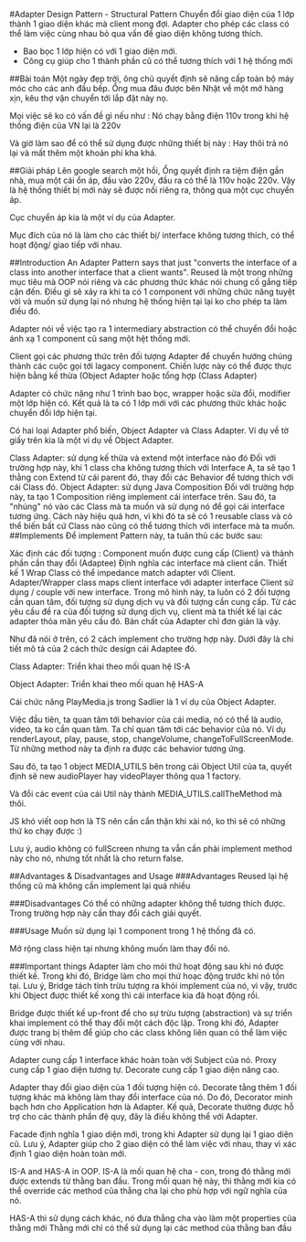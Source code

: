 #Adapter Design Pattern - Structural Pattern
Chuyển đổi giao diện của 1 lớp thành 1 giao diện khác mà client mong đợi. Adapter cho phép các class có thể làm việc cùng nhau bỏ qua vấn đề giao diện không tương thích.

* Bao bọc 1 lớp hiện có với 1 giao diện mới.
* Công cụ giúp cho 1 thành phần cũ có thể tương thích với 1 hệ thống mới

##Bài toán
Một ngày đẹp trời, ông chủ quyết định sẽ nâng cấp toàn bộ máy móc cho các anh đầu bếp. Ổng mua đâu được bên Nhật về một mớ hàng xịn, kêu thợ vận chuyển tới lắp đặt này nọ.

Mọi việc sẽ ko có vấn đề gì nếu như : Nó chạy bằng điện 110v trong khi hệ thống điện của VN lại là 220v

Và giờ làm sao để có thể sử dụng được những thiết bị này : Hay thôi trả nó lại và mất thêm một khoản phí kha khá.

##Giải pháp
Lên google search một hồi, Ổng quyết định ra tiệm điện gần nhà, mua một cái ổn áp, đầu vào 220v, đầu ra có thể là 110v hoặc 220v. Vậy là hệ thống thiết bị mới này sẽ được nối riêng ra, thông qua một cục chuyển áp.

Cục chuyển áp kia là một ví dụ của Adapter.

Mục đích của nó là làm cho các thiết bị/ interface không tương thích, có thể hoạt động/ giao tiếp với nhau.

##Introduction
An Adapter Pattern says that just "converts the interface of a class into another interface that a client wants".
Reused là một trong những mục tiêu mà OOP nói riêng và các phương thức khác nói chung cố gắng tiếp cận đến. Điều gì sẽ xảy ra khi ta có 1 component với những chức năng tuyệt vời và muốn sử dụng lại nó nhưng hệ thống hiện tại lại ko cho phép ta làm điều đó.

Adapter nói về việc tạo ra 1 intermediary abstraction có thể chuyển đổi hoặc ánh xạ 1 component cũ sang một hệt thống mới.

Client gọi các phương thức trên đối tượng Adapter để chuyển hướng chúng thành các cuộc gọi tới lagacy component. Chiến lược này có thể được thực hiện bằng kế thừa (Object Adapter hoặc tổng hợp (Class Adapter)

Adapter có chức năng như 1 trình bao bọc, wrapper hoặc sửa đổi, modifier một lớp hiện có. Kết quả là ta có 1 lớp mới với các phương thức khác hoặc chuyển đổi lớp hiện tại.

Có hai loại Adapter phổ biến, Object Adapter và Class Adapter. Ví dụ về tờ giấy trên kia là một ví dụ về Object Adapter.

Class Adapter: sử dụng kế thừa và extend một interface nào đó
Đối với trường hợp này, khi 1 class cha không tương thích với Interface A, ta sẽ tạo 1 thằng con Extend từ cái parent đó, thay đổi các Behavior để tương thích với cái Class đó.
Object Adapter: sử dụng Java Composition
Đối với trường hợp này, ta tạo 1 Composition riêng implement cái interface trên. Sau đó, ta "nhúng" nó vào các Class mà ta muốn và sử dụng nó để gọi cái interface tương ứng. Cách này hiệu quả hơn, vì khi đó ta sẽ có 1 reusable class và có thể biến bất cứ Class nào cũng có thể tương thích với interface mà ta muốn.
##Implements
Để implement Pattern này, ta tuân thủ các bước sau:

Xác định các đối tượng : Component muốn được cung cấp (Client) và thành phần cần thay đổi (Adaptee)
Định nghĩa các interface mà client cần.
Thiết kế 1 Wrap Class có thể impedance match adapter với Client.
Adapter/Wrapper class maps client interface với adapter interface
Client sử dụng / couple với new interface.
Trong mô hình này, ta luôn có 2 đối tượng cần quan tâm, đối tượng sử dụng dịch vụ và đối tượng cần cung cấp. Từ các yêu cầu đề ra của đối tượng sử dụng dịch vụ, client mà ta thiết kế lại các adapter thỏa mãn yêu cầu đó. Bản chất của Adapter chỉ đơn giản là vậy.

Như đã nói ở trên, có 2 cách implement cho trường hợp này. Dưới đây là chi tiết mô tả của 2 cách thức design cái Adaptee đó.

Class Adapter: Triển khai theo mối quan hệ IS-A

Object Adapter: Triển khai theo mối quan hệ HAS-A


Cái chức năng PlayMedia.js trong Sadlier là 1 ví dụ của Object Adapter.

Việc đầu tiên, ta quan tâm tới behavior của cái media, nó có thể là audio, video, ta ko cần quan tâm. Ta chỉ quan tâm tới các behavior của nó. Ví dụ renderLayout, play, pause, stop, changeVolume, changeToFullScreenMode. Từ những method này ta định ra được các behavior tương ứng.

Sau đó, ta tạo 1 object MEDIA_UTILS bên trong cái Object Util của ta, quyết định sẽ new audioPlayer hay videoPlayer thông qua 1 factory.

Và đổi các event của cái Util này thành MEDIA_UTILS.callTheMethod mà thôi.

JS khó viết oop hơn là TS nên cần cẩn thận khi xài nó, ko thì sẽ có những thứ ko chạy được :)

Lưu ý, audio không có fullScreen nhưng ta vẫn cần phải implement method này cho nó, nhưng tốt nhất là cho return false.

##Advantages & Disadvantages and Usage
###Advantages
Reused lại hệ thống cũ mà không cần implement lại quá nhiều

###Disadvantages
Có thể có những adapter không thể tương thích được. Trong trường hợp này cần thay đổi cách giải quyết.

###Usage
Muốn sử dụng lại 1 component trong 1 hệ thống đã có.

Mở rộng class hiện tại nhưng không muốn làm thay đổi nó.

###Important things
Adapter làm cho mói thứ hoạt động sau khi nó được thiết kế. Trong khi đó, Bridge làm cho mọi thứ hoạc động trước khi nó tồn tại. Lưu ý, Bridge tách tính trừu tượng ra khỏi implement của nó, vì vậy, trước khi Object được thiết kế xong thì cái interface kia đã hoạt động rồi.

Bridge được thiết kế up-front để cho sự trừu tượng (abstraction) và sự triển khai implement có thể thay đổi một cách độc lập. Trong khi đó, Adapter được trang bị thêm để giúp cho các class không liên quan có thể làm việc cùng với nhau.

Adapter cung cấp 1 interface khác hoàn toàn với Subject của nó. Proxy cung cấp 1 giao diện tương tự. Decorate cung cấp 1 giao diện nâng cao.

Adapter thay đổi giao diện của 1 đối tượng hiện có. Decorate tằng thêm 1 đối tượng khác mà không làm thay đổi interface của nó. Do đó, Decorator minh bạch hơn cho Application hơn là Adapter. Kế quả, Decorate thường được hỗ trợ cho các thành phần đệ quy, đây là điều không thể với Adapter.

Facade định nghĩa 1 giao diện mới, trong khi Adapter sử dụng lại 1 giao diện cũ. Lưu ý, Adapter giúp cho 2 giao diện có thể làm việc với nhau, thay vì xác định 1 giao diện hoàn toàn mới.

IS-A and HAS-A in OOP.
IS-A là mối quan hệ cha - con, trong đó thằng mới được extends từ thằng ban đầu.
Trong mối quan hệ này, thì thằng mới kia có thể override các method của thằng cha lại cho phù hợp với ngữ nghĩa của nó.

HAS-A thì sử dụng cách khác, nó đưa thằng cha vào làm một properties của thằng mới
Thằng mới chỉ có thể sử dụng lại các method của thằng ban đầu